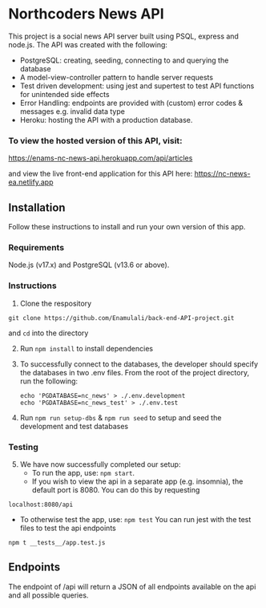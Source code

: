 # Northcoders News API

This project is a social news API server built using PSQL, express and node.js. The API was created with the following:

- PostgreSQL: creating, seeding, connecting to and querying the database
- A model-view-controller pattern to handle server requests
- Test driven development: using jest and supertest to test API functions for unintended side effects
- Error Handling: endpoints are provided with (custom) error codes & messages e.g. invalid data type
- Heroku: hosting the API with a production database.

### To view the hosted version of this API, visit:
https://enams-nc-news-api.herokuapp.com/api/articles

and view the live front-end application for this API here: https://nc-news-ea.netlify.app

## Installation

Follow these instructions to install and run your own version of this app.

### Requirements

Node.js (v17.x) and PostgreSQL (v13.6 or above).

### Instructions

1. Clone the respository 
```
git clone https://github.com/Enamulali/back-end-API-project.git
```
and `cd` into the directory

2. Run `npm install` to install dependencies
3. To successfully connect to the databases, the developer should specify the databases in two .env files. From the root of the project directory, run the following:

   ```
   echo 'PGDATABASE=nc_news' > ./.env.development
   echo 'PGDATABASE=nc_news_test' > ./.env.test
   ```

4. Run `npm run setup-dbs` & `npm run seed` to setup and seed the development and test databases


### Testing

5. We have now successfully completed our setup:
   - To run the app, use: `npm start`. 
   - If you wish to view the api in a separate app (e.g. insomnia), the default port is 8080.
You can do this by requesting

```
localhost:8080/api
```
   - To otherwise test the app, use: `npm test`
   You can run jest with the test files to test the api endpoints

```
npm t __tests__/app.test.js
```

## Endpoints
The endpoint of /api will return a JSON of all endpoints available on the api and all possible queries.
